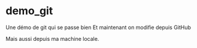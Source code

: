 # demo_git
Une démo de git qui se passe bien
Et maintenant on modifie depuis GitHub

Mais aussi depuis ma machine locale.
